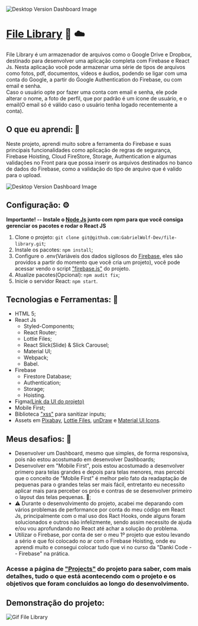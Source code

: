 ![Desktop Version Dashboard Image](https://github.com/GabrielWolf-Dev/file-library/tree/main/src/assets/img/desktop-dash.png)

# [File Library](https://file-library-428bb.web.app/) 📁 ☁️
File Library é um armazenador de arquivos como o Google Drive e Dropbox, destinado para desenvolver uma aplicação completa com Firebase e React Js.
Nesta aplicação você pode armazenar uma série de tipos de arquivos como fotos, pdf, documentos, vídeos e áudios, podendo se ligar com uma conta do Google, a partir do Google Authentication do Firebase, ou com email e senha.
<br>
Caso o usuário opte por fazer uma conta com email e senha, ele pode alterar o nome, a foto de perfil, que por padrão é um ícone de usuário, e o email(O email só é válido caso o usuário tenha logado recentemente a conta).


## O que eu aprendi: 📖
Neste projeto, aprendi muito sobre a ferramenta do Firebase e suas principais funcionalidades como aplicação de regras de segurança, Firebase Hoisting, Cloud FireStore, Storage, Authentication e algumas validações no Front para que possa inserir os arquivos destinados no banco de dados do Firebase, como a validação do tipo de arquivo que é valido para o upload.

![Desktop Version Dashboard Image](https://github.com/GabrielWolf-Dev/file-library/tree/main/src/assets/img/mobile-dash.png)

## Configuração: ⚙️

**Importante! -- Instale o [Node Js](https://nodejs.org/en/) junto com npm para que você consiga gerenciar os pacotes e rodar o React JS**
1. Clone o projeto: ``` git clone git@github.com:GabrielWolf-Dev/file-library.git ```;
2. Instale os pacotes: ``` npm install ```;
3. Configure o .env(Variáveis dos dados sigilosos do [Firebase](https://firebase.google.com/), eles são providos a partir do momento que você cria um projeto), você pode acessar vendo o script ["firebase.js"](https://github.com/GabrielWolf-Dev/file-library/blob/main/src/firebase.js) do projeto.
4. Atualize pacotes(Opcional): ``` npm audit fix ```;
5. Inicie o servidor React: ``` npm start ```.

## Tecnologias e Ferramentas: 🧰

* HTML 5;
* React Js
    * Styled-Components;
    * React Router;
    * Lottie Files;
    * React Slick(Slide) & Slick Carousel;
    * Material UI;
    * Webpack;
    * Babel.
* Firebase
    * Firestore Database;
    * Authentication;
    * Storage;
    * Hoisting.
* Figma[(Link da UI do projeto)](https://www.figma.com/file/pPMq7vEIRDJkr2fKZAILu3/File-Library?node-id=0%3A1)
* Mobile First;
* Biblioteca ["xss"](https://www.npmjs.com/package/xss) para sanitizar inputs;
* Assets em [Pixabay](https://pixabay.com/pt/), [Lottie Files](https://lottiefiles.com/), [unDraw](https://undraw.co/) e [Material UI Icons](https://fonts.google.com/icons?selected=Material+Icons).

## Meus desafios: 🎯
- Desenvolver um Dashboard, mesmo que simples, de forma responsiva, pois não estou acostumado em desenvolver Dashboards;
- Desenvolver em "Mobile First", pois estou acostumado a desenvolver primero para telas grandes e depois para telas menores, mas percebi que o conceito de "Mobile First" é melhor pelo fato da readaptação de pequenas para o grandes telas ser mais fácil, entretanto eu necessito aplicar mais para perceber os prós e contras de se desenvolver primeiro o layout das telas pequenas. 🤔;
- ⚠️ Durante o desenvolvimento do projeto, acabei me deparando com vários problemas de performance por conta do meu código em React Js, principalmente com o mal uso dos Ract Hooks, onde alguns foram solucionados e outros não infelizmente, sendo assim necessito de ajuda e/ou vou aprofundando no React até achar a solução do problema.
- Utilizar o Firebase, por conta de ser o meu 1º projeto que estou levando a sério e que foi colocado no ar com o Firebase Hoisting, onde eu aprendi muito e consegui colocar tudo que vi no curso da "Danki Code -- Firebase" na prática.

### Acesse a página de ["Projects"](https://github.com/GabrielWolf-Dev/file-library/projects/1) do projeto para saber, com mais detalhes, tudo o que está acontecendo com o projeto e os objetivos que foram concluídos ao longo do desenvolvimento.

## Demonstração do projeto:
![Gif File Library](https://github.com/GabrielWolf-Dev/file-library/tree/main/src/assets/file-library.gif)